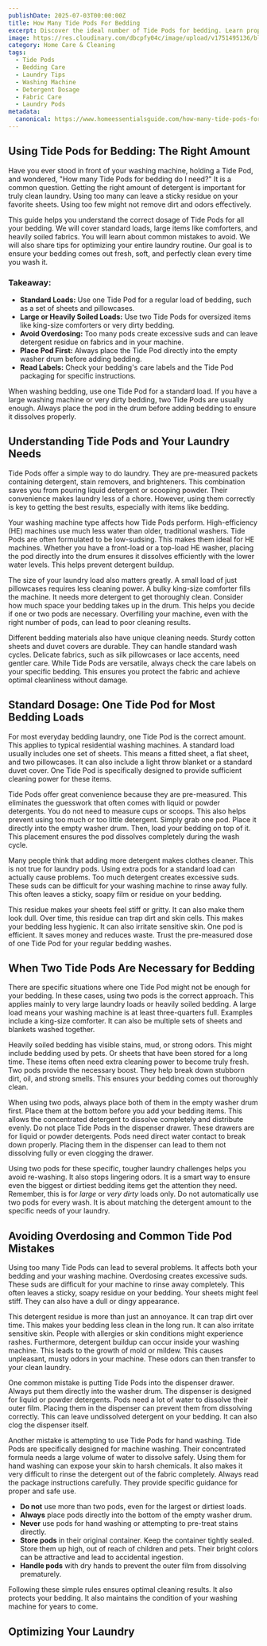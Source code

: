 ```yaml
---
publishDate: 2025-07-03T00:00:00Z
title: How Many Tide Pods For Bedding
excerpt: Discover the ideal number of Tide Pods for bedding. Learn proper laundry pod dosage for various load sizes to ensure clean and fresh sheets every time.
image: https://res.cloudinary.com/dbcpfy04c/image/upload/v1751495136/blog_image_1751495136_pd6b2h.webp
category: Home Care & Cleaning
tags:
  - Tide Pods
  - Bedding Care
  - Laundry Tips
  - Washing Machine
  - Detergent Dosage
  - Fabric Care
  - Laundry Pods
metadata:
  canonical: https://www.homeessentialsguide.com/how-many-tide-pods-for-bedding
---
```


## Using Tide Pods for Bedding: The Right Amount

Have you ever stood in front of your washing machine, holding a Tide Pod, and wondered, "How many Tide Pods for bedding do I need?" It is a common question. Getting the right amount of detergent is important for truly clean laundry. Using too many can leave a sticky residue on your favorite sheets. Using too few might not remove dirt and odors effectively.

This guide helps you understand the correct dosage of Tide Pods for all your bedding. We will cover standard loads, large items like comforters, and heavily soiled fabrics. You will learn about common mistakes to avoid. We will also share tips for optimizing your entire laundry routine. Our goal is to ensure your bedding comes out fresh, soft, and perfectly clean every time you wash it.

### Takeaway:

*   **Standard Loads:** Use one Tide Pod for a regular load of bedding, such as a set of sheets and pillowcases.
*   **Large or Heavily Soiled Loads:** Use two Tide Pods for oversized items like king-size comforters or very dirty bedding.
*   **Avoid Overdosing:** Too many pods create excessive suds and can leave detergent residue on fabrics and in your machine.
*   **Place Pod First:** Always place the Tide Pod directly into the empty washer drum before adding bedding.
*   **Read Labels:** Check your bedding's care labels and the Tide Pod packaging for specific instructions.

When washing bedding, use one Tide Pod for a standard load. If you have a large washing machine or very dirty bedding, two Tide Pods are usually enough. Always place the pod in the drum before adding bedding to ensure it dissolves properly.

## Understanding Tide Pods and Your Laundry Needs

Tide Pods offer a simple way to do laundry. They are pre-measured packets containing detergent, stain removers, and brighteners. This combination saves you from pouring liquid detergent or scooping powder. Their convenience makes laundry less of a chore. However, using them correctly is key to getting the best results, especially with items like bedding.

Your washing machine type affects how Tide Pods perform. High-efficiency (HE) machines use much less water than older, traditional washers. Tide Pods are often formulated to be low-sudsing. This makes them ideal for HE machines. Whether you have a front-load or a top-load HE washer, placing the pod directly into the drum ensures it dissolves efficiently with the lower water levels. This helps prevent detergent buildup.

The size of your laundry load also matters greatly. A small load of just pillowcases requires less cleaning power. A bulky king-size comforter fills the machine. It needs more detergent to get thoroughly clean. Consider how much space your bedding takes up in the drum. This helps you decide if one or two pods are necessary. Overfilling your machine, even with the right number of pods, can lead to poor cleaning results.

Different bedding materials also have unique cleaning needs. Sturdy cotton sheets and duvet covers are durable. They can handle standard wash cycles. Delicate fabrics, such as silk pillowcases or lace accents, need gentler care. While Tide Pods are versatile, always check the care labels on your specific bedding. This ensures you protect the fabric and achieve optimal cleanliness without damage.

## Standard Dosage: One Tide Pod for Most Bedding Loads

For most everyday bedding laundry, one Tide Pod is the correct amount. This applies to typical residential washing machines. A standard load usually includes one set of sheets. This means a fitted sheet, a flat sheet, and two pillowcases. It can also include a light throw blanket or a standard duvet cover. One Tide Pod is specifically designed to provide sufficient cleaning power for these items.

Tide Pods offer great convenience because they are pre-measured. This eliminates the guesswork that often comes with liquid or powder detergents. You do not need to measure cups or scoops. This also helps prevent using too much or too little detergent. Simply grab one pod. Place it directly into the empty washer drum. Then, load your bedding on top of it. This placement ensures the pod dissolves completely during the wash cycle.

Many people think that adding more detergent makes clothes cleaner. This is not true for laundry pods. Using extra pods for a standard load can actually cause problems. Too much detergent creates excessive suds. These suds can be difficult for your washing machine to rinse away fully. This often leaves a sticky, soapy film or residue on your bedding.

This residue makes your sheets feel stiff or gritty. It can also make them look dull. Over time, this residue can trap dirt and skin cells. This makes your bedding less hygienic. It can also irritate sensitive skin. One pod is efficient. It saves money and reduces waste. Trust the pre-measured dose of one Tide Pod for your regular bedding washes.

## When Two Tide Pods Are Necessary for Bedding

There are specific situations where one Tide Pod might not be enough for your bedding. In these cases, using two pods is the correct approach. This applies mainly to very large laundry loads or heavily soiled bedding. A large load means your washing machine is at least three-quarters full. Examples include a king-size comforter. It can also be multiple sets of sheets and blankets washed together.

Heavily soiled bedding has visible stains, mud, or strong odors. This might include bedding used by pets. Or sheets that have been stored for a long time. These items often need extra cleaning power to become truly fresh. Two pods provide the necessary boost. They help break down stubborn dirt, oil, and strong smells. This ensures your bedding comes out thoroughly clean.

When using two pods, always place both of them in the empty washer drum first. Place them at the bottom before you add your bedding items. This allows the concentrated detergent to dissolve completely and distribute evenly. Do not place Tide Pods in the dispenser drawer. These drawers are for liquid or powder detergents. Pods need direct water contact to break down properly. Placing them in the dispenser can lead to them not dissolving fully or even clogging the drawer.

Using two pods for these specific, tougher laundry challenges helps you avoid re-washing. It also stops lingering odors. It is a smart way to ensure even the biggest or dirtiest bedding items get the attention they need. Remember, this is for *large* or *very dirty* loads only. Do not automatically use two pods for every wash. It is about matching the detergent amount to the specific needs of your laundry.

## Avoiding Overdosing and Common Tide Pod Mistakes

Using too many Tide Pods can lead to several problems. It affects both your bedding and your washing machine. Overdosing creates excessive suds. These suds are difficult for your machine to rinse away completely. This often leaves a sticky, soapy residue on your bedding. Your sheets might feel stiff. They can also have a dull or dingy appearance.

This detergent residue is more than just an annoyance. It can trap dirt over time. This makes your bedding less clean in the long run. It can also irritate sensitive skin. People with allergies or skin conditions might experience rashes. Furthermore, detergent buildup can occur inside your washing machine. This leads to the growth of mold or mildew. This causes unpleasant, musty odors in your machine. These odors can then transfer to your clean laundry.

One common mistake is putting Tide Pods into the dispenser drawer. Always put them directly into the washer drum. The dispenser is designed for liquid or powder detergents. Pods need a lot of water to dissolve their outer film. Placing them in the dispenser can prevent them from dissolving correctly. This can leave undissolved detergent on your bedding. It can also clog the dispenser itself.

Another mistake is attempting to use Tide Pods for hand washing. Tide Pods are specifically designed for machine washing. Their concentrated formula needs a large volume of water to dissolve safely. Using them for hand washing can expose your skin to harsh chemicals. It also makes it very difficult to rinse the detergent out of the fabric completely. Always read the package instructions carefully. They provide specific guidance for proper and safe use.

*   **Do not** use more than two pods, even for the largest or dirtiest loads.
*   **Always** place pods directly into the bottom of the empty washer drum.
*   **Never** use pods for hand washing or attempting to pre-treat stains directly.
*   **Store pods** in their original container. Keep the container tightly sealed. Store them up high, out of reach of children and pets. Their bright colors can be attractive and lead to accidental ingestion.
*   **Handle pods** with dry hands to prevent the outer film from dissolving prematurely.

Following these simple rules ensures optimal cleaning results. It also protects your bedding. It also maintains the condition of your washing machine for years to come.

## Optimizing Your Laundry